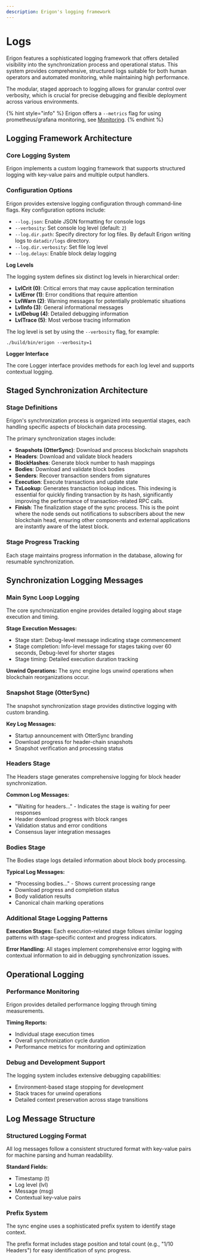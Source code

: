 ```yaml
---
description: Erigon's logging framework
---
```


# Logs

Erigon features a sophisticated logging framework that offers detailed visibility into the synchronization process and operational status. This system provides comprehensive, structured logs suitable for both human operators and automated monitoring, while maintaining high performance.

The modular, staged approach to logging allows for granular control over verbosity, which is crucial for precise debugging and flexible deployment across various environments.&#x20;

{% hint style="info" %}
Erigon offers a `--metrics` flag for using prometheus/grafana monitoring, see [Monitoring](../monitoring/monitoring.md).
{% endhint %}

## Logging Framework Architecture

### Core Logging System

Erigon implements a custom logging framework that supports structured logging with key-value pairs and multiple output handlers.

### Configuration Options

Erigon provides extensive logging configuration through command-line flags. Key configuration options include:

* `--log.json`: Enable JSON formatting for console logs
* `--verbosity`: Set console log level (default: `2`)
* `--log.dir.path`: Specify directory for log files. By default Erigon writing logs to `datadir/logs` directory.
* `--log.dir.verbosity`: Set file log level
* `--log.delays`: Enable block delay logging

**Log Levels**

The logging system defines six distinct log levels in hierarchical order:

* **LvlCrit (0)**: Critical errors that may cause application termination
* **LvlError (1)**: Error conditions that require attention
* **LvlWarn (2)**: Warning messages for potentially problematic situations
* **LvlInfo (3)**: General informational messages
* **LvlDebug (4)**: Detailed debugging information
* **LvlTrace (5)**: Most verbose tracing information

The log level is set by using the `--verbosity` flag, for example:

```
./build/bin/erigon --verbosity=1
```

**Logger Interface**

The core Logger interface provides methods for each log level and supports contextual logging.

## Staged Synchronization Architecture

### Stage Definitions

Erigon's synchronization process is organized into sequential stages, each handling specific aspects of blockchain data processing.

The primary synchronization stages include:

* **Snapshots (OtterSync)**: Download and process blockchain snapshots
* **Headers**: Download and validate block headers
* **BlockHashes**: Generate block number to hash mappings
* **Bodies**: Download and validate block bodies
* **Senders**: Recover transaction senders from signatures
* **Execution**: Execute transactions and update state
* **TxLookup**: Generates transaction lookup indices. This indexing is essential for quickly finding transaction by its hash, significantly improving the performance of transaction-related RPC calls.
* **Finish**: The finalization stage of the sync process. This is the point where the node sends out notifications to subscribers about the new blockchain head, ensuring other components and external applications are instantly aware of the latest block.

### Stage Progress Tracking

Each stage maintains progress information in the database, allowing for resumable synchronization.

## Synchronization Logging Messages

### Main Sync Loop Logging

The core synchronization engine provides detailed logging about stage execution and timing.

**Stage Execution Messages:**

* Stage start: Debug-level message indicating stage commencement
* Stage completion: Info-level message for stages taking over 60 seconds, Debug-level for shorter stages
* Stage timing: Detailed execution duration tracking

**Unwind Operations:** The sync engine logs unwind operations when blockchain reorganizations occur.

### Snapshot Stage (OtterSync)

The snapshot synchronization stage provides distinctive logging with custom branding.

**Key Log Messages:**

* Startup announcement with OtterSync branding
* Download progress for header-chain snapshots
* Snapshot verification and processing status

### Headers Stage

The Headers stage generates comprehensive logging for block header synchronization.

**Common Log Messages:**

* "Waiting for headers..." - Indicates the stage is waiting for peer responses
* Header download progress with block ranges
* Validation status and error conditions
* Consensus layer integration messages

### Bodies Stage

The Bodies stage logs detailed information about block body processing.

**Typical Log Messages:**

* "Processing bodies..." - Shows current processing range
* Download progress and completion status
* Body validation results
* Canonical chain marking operations

### Additional Stage Logging Patterns

**Execution Stages:** Each execution-related stage follows similar logging patterns with stage-specific context and progress indicators.

**Error Handling:** All stages implement comprehensive error logging with contextual information to aid in debugging synchronization issues.

## Operational Logging

### Performance Monitoring

Erigon provides detailed performance logging through timing measurements.

**Timing Reports:**

* Individual stage execution times
* Overall synchronization cycle duration
* Performance metrics for monitoring and optimization

### Debug and Development Support

The logging system includes extensive debugging capabilities:

* Environment-based stage stopping for development
* Stack traces for unwind operations
* Detailed context preservation across stage transitions

## Log Message Structure

### Structured Logging Format

All log messages follow a consistent structured format with key-value pairs for machine parsing and human readability.

**Standard Fields:**

* Timestamp (t)
* Log level (lvl)
* Message (msg)
* Contextual key-value pairs

### Prefix System

The sync engine uses a sophisticated prefix system to identify stage context.

The prefix format includes stage position and total count (e.g., "1/10 Headers") for easy identification of sync progress.
